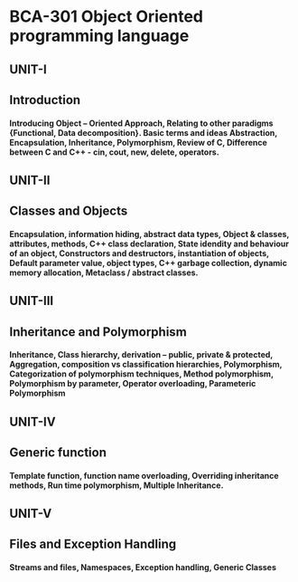 <h1>BCA-301       Object Oriented programming language

<h2>UNIT-I
<h2>Introduction

<h4>Introducing Object – Oriented Approach, Relating to other paradigms {Functional, Data
decomposition}.
Basic terms and ideas
Abstraction, Encapsulation, Inheritance, Polymorphism, Review of C, Difference between C and
C++ - cin, cout, new, delete, operators.

<h2>UNIT-II
<h2>Classes and Objects


<h4>Encapsulation, information hiding, abstract data types, Object & classes, attributes, methods,
C++ class declaration, State idendity and behaviour of an object, Constructors and destructors,
instantiation of objects, Default parameter value, object types, C++ garbage collection, dynamic
memory allocation, Metaclass / abstract classes.

<h2>UNIT-III
<h2>Inheritance and Polymorphism


<h4>Inheritance, Class hierarchy, derivation – public, private & protected, Aggregation, composition
vs classification hierarchies, Polymorphism, Categorization of polymorphism techniques,
Method polymorphism, Polymorphism by parameter, Operator overloading, Parameteric
Polymorphism

<h2>UNIT-IV
<h2>Generic function


<h4>Template function, function name overloading, Overriding inheritance methods, Run time
polymorphism, Multiple Inheritance.

<h2>UNIT-V
<h2>Files and Exception Handling

<h4>Streams and files, Namespaces, Exception handling, Generic Classes
